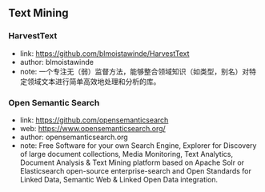 ## **Text Mining**

### HarvestText
  * link: https://github.com/blmoistawinde/HarvestText
  * author: blmoistawinde
  * note: 一个专注无（弱）监督方法，能够整合领域知识（如类型，别名）对特定领域文本进行简单高效地处理和分析的库。

### Open Semantic Search
  * link: https://github.com/opensemanticsearch
  * web: https://www.opensemanticsearch.org/
  * author: opensemanticsearch.org
  * note: Free Software for your own Search Engine, Explorer for Discovery of large document collections, Media Monitoring, Text Analytics, Document Analysis & Text Mining platform based on Apache Solr or Elasticsearch open-source enterprise-search and Open Standards for Linked Data, Semantic Web & Linked Open Data integration.
